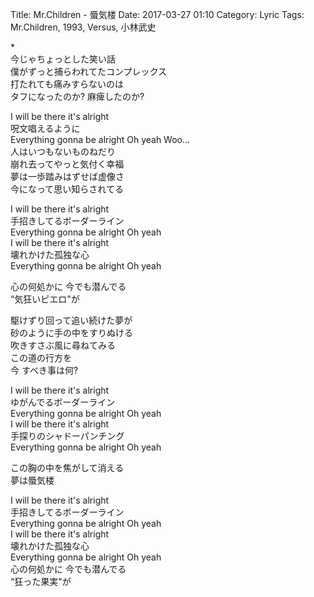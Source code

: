 Title: Mr.Children - 蜃気楼
Date: 2017-03-27 01:10
Category: Lyric
Tags: Mr.Children, 1993, Versus, 小林武史


\*  
今じゃちょっとした笑い話  
僕がずっと捕らわれてたコンプレックス  
打たれても痛みすらないのは  
タフになったのか? 麻痺したのか?  
 
I will be there it's alright  
呪文唱えるように  
Everything gonna be alright Oh yeah Woo…  
人はいつもないものねだり  
崩れ去ってやっと気付く幸福  
夢は一歩踏みはずせば虚像さ  
今になって思い知らされてる  

I will be there it's alright  
手招きしてるボーダーライン  
Everything gonna be alright Oh yeah  
I will be there it's alright  
壊れかけた孤独な心  
Everything gonna be alright Oh yeah  

心の何処かに 今でも潜んでる  
“気狂いピエロ"が  

駆けずり回って追い続けた夢が  
砂のように手の中をすりぬける  
吹きすさぶ風に尋ねてみる  
この道の行方を  
今 すべき事は何?  

I will be there it's alright  
ゆがんでるボーダーライン  
Everything gonna be alright Oh yeah  
I will be there it's alright  
手探りのシャドーパンチング  
Everything gonna be alright Oh yeah  

この胸の中を焦がして消える  
夢は蜃気楼  

I will be there it's alright  
手招きしてるボーダーライン  
Everything gonna be alright Oh yeah  
I will be there it's alright  
壊れかけた孤独な心  
Everything gonna be alright Oh yeah  
心の何処かに 今でも潜んでる  
“狂った果実"が  
